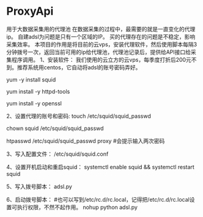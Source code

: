 # ProxyApi
用于大数据采集用的代理池
在数据采集的过程中，最需要的就是一直变化的代理ip。
自建adsl为问题是只有一个区域的IP。
买的代理存在的问题是不稳定，影响采集效率。
本项目的作用是将目前的云vps，安装代理软件，然后使用脚本每隔3分钟拨号一次，返回当前可用的ip给代理池，代理池记录后，提供给API接口给采集程序调用。
1、安装软件：
我们使用的云立方的云vps，每季度打折后200元不到。推荐系统用centos，它自动将adsl的账号密码弄好。

yum -y install squid

yum install -y httpd-tools

yum install -y openssl

2、设置代理的账号和密码:
touch /etc/squid/squid_passwd

chown squid /etc/squid/squid_passwd

htpasswd /etc/squid/squid_passwd proxy #会提示输入两次密码

3、写入配置文件：
/etc/squid/squid.conf 

4、设置开机启动和重启squid：
systemctl enable squid && systemctl restart squid

5、写入拨号脚本：
adsl.py 

6、启动拨号脚本：
#也可以写到/etc/rc.d/rc.local，记得把/etc/rc.d/rc.local设置可执行权限，不然不起作用。
nohup python adsl.py
